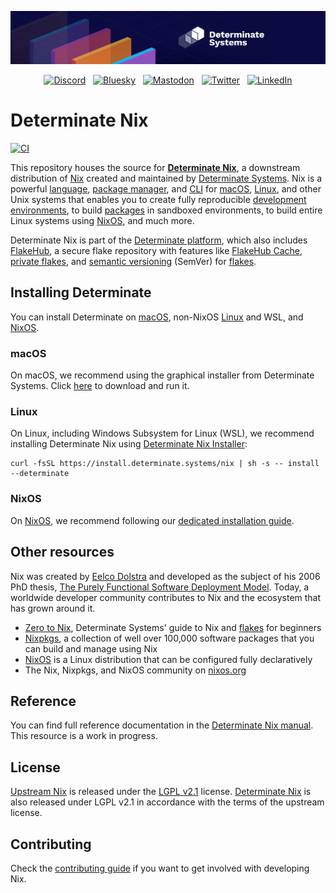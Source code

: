 <p align="center">
  <a href="https://determinate.systems" target="_blank"><img src="https://raw.githubusercontent.com/determinatesystems/.github/main/.github/banner.jpg"></a>
</p>
<p align="center">
  &nbsp;<a href="https://determinate.systems/discord" target="_blank"><img alt="Discord" src="https://img.shields.io/discord/1116012109709463613?style=for-the-badge&logo=discord&logoColor=%23ffffff&label=Discord&labelColor=%234253e8&color=%23e4e2e2"></a>&nbsp;
  &nbsp;<a href="https://bsky.app/profile/determinate.systems" target="_blank"><img alt="Bluesky" src="https://img.shields.io/badge/Bluesky-0772D8?style=for-the-badge&logo=bluesky&logoColor=%23ffffff"></a>&nbsp;
  &nbsp;<a href="https://hachyderm.io/@determinatesystems" target="_blank"><img alt="Mastodon" src="https://img.shields.io/badge/Mastodon-6468fa?style=for-the-badge&logo=mastodon&logoColor=%23ffffff"></a>&nbsp;
  &nbsp;<a href="https://twitter.com/DeterminateSys" target="_blank"><img alt="Twitter" src="https://img.shields.io/badge/Twitter-303030?style=for-the-badge&logo=x&logoColor=%23ffffff"></a>&nbsp;
  &nbsp;<a href="https://www.linkedin.com/company/determinate-systems" target="_blank"><img alt="LinkedIn" src="https://img.shields.io/badge/LinkedIn-1667be?style=for-the-badge&logo=linkedin&logoColor=%23ffffff"></a>&nbsp;
</p>

# Determinate Nix

[![CI](https://github.com/DeterminateSystems/nix-src/workflows/CI/badge.svg)](https://github.com/DeterminateSystems/nix-src/actions/workflows/ci.yml)

This repository houses the source for [**Determinate Nix**][det-nix], a downstream distribution of [Nix][upstream] created and maintained by [Determinate Systems][detsys].
Nix is a powerful [language], [package manager][package-management], and [CLI] for [macOS](#macos), [Linux](linux), and other Unix systems that enables you to create fully reproducible [development environments][envs], to build [packages] in sandboxed environments, to build entire Linux systems using [NixOS], and much more.

Determinate Nix is part of the [Determinate platform][determinate], which also includes [FlakeHub], a secure flake repository with features like [FlakeHub Cache][cache], [private flakes][private-flakes], and [semantic versioning][semver] (SemVer) for [flakes].

## Installing Determinate

You can install Determinate on [macOS](#macos), non-NixOS [Linux](#linux) and WSL, and [NixOS](#nixos).

### macOS

On macOS, we recommend using the graphical installer from Determinate Systems.
Click [here][gui] to download and run it.

### Linux

On Linux, including Windows Subsystem for Linux (WSL), we recommend installing Determinate Nix using [Determinate Nix Installer][installer]:

```shell
curl -fsSL https://install.determinate.systems/nix | sh -s -- install --determinate
```

### NixOS

On [NixOS], we recommend following our [dedicated installation guide][nixos-install].

## Other resources

Nix was created by [Eelco Dolstra][eelco] and developed as the subject of his 2006 PhD thesis, [The Purely Functional Software Deployment Model][thesis].
Today, a worldwide developer community contributes to Nix and the ecosystem that has grown around it.

- [Zero to Nix][z2n], Determinate Systems' guide to Nix and [flakes] for beginners
- [Nixpkgs], a collection of well over 100,000 software packages that you can build and manage using Nix
- [NixOS] is a Linux distribution that can be configured fully declaratively
- The Nix, Nixpkgs, and NixOS community on [nixos.org][website]

## Reference

You can find full reference documentation in the [Determinate Nix manual][manual].
This resource is a work in progress.

## License

[Upstream Nix][upstream] is released under the [LGPL v2.1][license] license.
[Determinate Nix][det-nix] is also released under LGPL v2.1 in accordance with the terms of the upstream license.

## Contributing

Check the [contributing guide][contributing] if you want to get involved with developing Nix.

[cache]: https://docs.determinate.systems/flakehub/cache
[cli]: https://manual.determinate.systems/command-ref/new-cli/nix.html
[contributing]: ./CONTRIBUTING.md
[det-nix]: https://docs.determinate.systems/determinate-nix
[determinate]: https://docs.determinate.systems
[detsys]: https://determinate.systems
[dnixd]: https://docs.determinate.systems/determinate-nix#determinate-nixd
[eelco]: https://determinate.systems/people/eelco-dolstra
[envs]: https://zero-to-nix.com/concepts/dev-env
[flakehub]: https://flakehub.com
[flakes]: https://zero-to-nix.com/concepts/flakes
[gui]: https://install.determinate.systems/determinate-pkg/stable/Universal
[installer]: https://github.com/DeterminateSystems/nix-installer
[language]: https://zero-to-nix.com/concepts/nix-language
[license]: ./COPYING
[manual]: https://manual.determinate.systems
[nixpkgs]: https://github.com/NixOS/nixpkgs
[nixos]: https://github.com/NixOS/nixpkgs/tree/master/nixos
[nixos-install]: https://docs.determinate.systems/guides/advanced-installation#nixos
[packages]: https://zero-to-nix.com/concepts/packages
[package-management]: https://zero-to-nix.com/concepts/package-management
[private-flakes]: https://docs.determinate.systems/flakehub/private-flakes
[semver]: https://docs.determinate.systems/flakehub/concepts/semver
[thesis]: https://edolstra.github.io/pubs/phd-thesis.pdf
[upstream]: https://github.com/NixOS/nix
[website]: https://nixos.org
[z2n]: https://zero-to-nix.com

